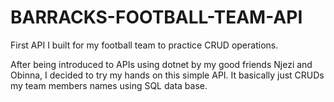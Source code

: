 # BARRACKS-FOOTBALL-TEAM-API
First API I built for my football team to practice CRUD operations.

After being introduced to APIs using dotnet by my good friends Njezi and Obinna, I decided to try my hands on this simple API.
It basically just CRUDs my team members names using SQL data base.

